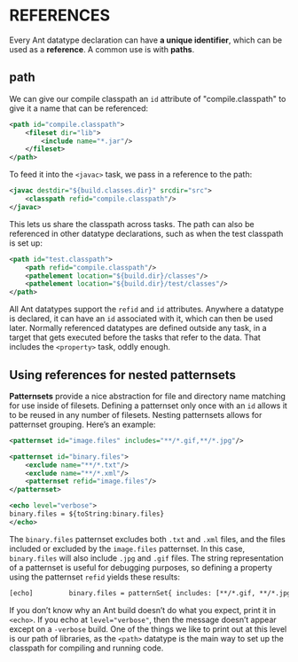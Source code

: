# REFERENCES

Every Ant datatype declaration can have **a unique identifier**, which can be used as a **reference**. A common use is with **paths**.

## path

We can give our compile classpath an `id` attribute of "compile.classpath" to give it a name that can be referenced:

```xml
<path id="compile.classpath">
    <fileset dir="lib">
        <include name="*.jar"/>
    </fileset>
</path>
```

To feed it into the `<javac>` task, we pass in a reference to the path:

```xml
<javac destdir="${build.classes.dir}" srcdir="src">
    <classpath refid="compile.classpath"/>
</javac>
```

This lets us share the classpath across tasks. The path can also be referenced in other datatype declarations, such as when the test classpath is set up:

```xml
<path id="test.classpath">
    <path refid="compile.classpath"/>
    <pathelement location="${build.dir}/classes"/>
    <pathelement location="${build.dir}/test/classes"/>
</path>
```

All Ant datatypes support the `refid` and `id` attributes. Anywhere a datatype is declared, it can have an `id` associated with it, which can then be used later. Normally referenced datatypes are defined outside any task, in a target that gets executed before the tasks that refer to the data. That includes the `<property>` task, oddly enough.

## Using references for nested patternsets

**Patternsets** provide a nice abstraction for file and directory name matching for use inside of filesets. Defining a patternset only once with an `id` allows it to be reused in any number of filesets. Nesting patternsets allows for patternset grouping. Here’s an example:

```xml
<patternset id="image.files" includes="**/*.gif,**/*.jpg"/>

<patternset id="binary.files">
    <exclude name="**/*.txt"/>
    <exclude name="**/*.xml"/>
    <patternset refid="image.files"/>
</patternset>

<echo level="verbose">
binary.files = ${toString:binary.files}
</echo>
```

The `binary.files` patternset excludes both `.txt` and `.xml` files, and the files included or excluded by the `image.files` patternset. In this case, `binary.files` will also include `.jpg` and `.gif` files. The string representation of a patternset is useful for debugging purposes, so defining a property using the patternset `refid` yields these results:

```xml
[echo]         binary.files = patternSet{ includes: [**/*.gif, **/*.jpg] excludes: [**/*.txt, **/*.xml] }
```

If you don’t know why an Ant build doesn’t do what you expect, print it in `<echo>`. If you echo at `level="verbose"`, then the message doesn’t appear except on a `-verbose` build. One of the things we like to print out at this level is our path of libraries, as the `<path>` datatype is the main way to set up the classpath for compiling and running code.

